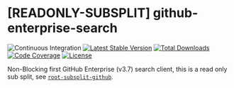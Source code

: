 # [READONLY-SUBSPLIT] github-enterprise-search


![Continuous Integration](https://github.com/php-api-clients/github-enterprise-search/workflows/Continuous%20Integration/badge.svg)
[![Latest Stable Version](https://poser.pugx.org/api-clients/github-enterprise-search/v/stable.png)](https://packagist.org/packages/api-clients/github-enterprise-search)
[![Total Downloads](https://poser.pugx.org/api-clients/github-enterprise-search/downloads.png)](https://packagist.org/packages/api-clients/github-enterprise-search)
[![Code Coverage](https://scrutinizer-ci.com/g/php-api-clients/github-enterprise-search/badges/coverage.png?b==)](https://scrutinizer-ci.com/g/php-api-clients/github-enterprise-search/?branch=)
[![License](https://poser.pugx.org/api-clients/github-enterprise-search/license.png)](https://packagist.org/packages/api-clients/github-enterprise-search)

Non-Blocking first GitHub Enterprise (v3.7) search client, this is a read only sub split, see [`root-subsplit-github`](https://github.com/php-api-clients/root-subsplit-github).

